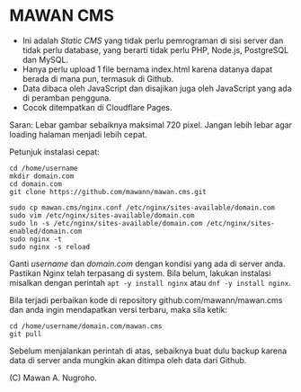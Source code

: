 # MAWAN CMS

* Ini adalah *Static CMS* yang tidak perlu pemrograman di sisi server dan tidak perlu database, yang berarti tidak perlu PHP, Node.js, PostgreSQL dan MySQL.
* Hanya perlu upload 1 file bernama index.html karena datanya dapat berada di mana pun, termasuk di Github.
* Data dibaca oleh JavaScript dan disajikan juga oleh JavaScript yang ada di peramban pengguna.
* Cocok ditempatkan di Cloudflare Pages.

Saran: Lebar gambar sebaiknya maksimal 720 pixel. Jangan lebih lebar agar loading halaman menjadi lebih cepat.

Petunjuk instalasi cepat:
```
cd /home/username
mkdir domain.com
cd domain.com
git clone https://github.com/mawann/mawan.cms.git

sudo cp mawan.cms/nginx.conf /etc/nginx/sites-available/domain.com
sudo vim /etc/nginx/sites-available/domain.com
sudo ln -s /etc/nginx/sites-available/domain.com /etc/nginx/sites-enabled/domain.com
sudo nginx -t
sudo nginx -s reload
```
Ganti *username* dan *domain.com* dengan kondisi yang ada di server anda.  
Pastikan Nginx telah terpasang di system. Bila belum, lakukan instalasi misalkan dengan perintah ```apt -y install nginx``` atau ```dnf -y install nginx```.

Bila terjadi perbaikan kode di repository github.com/mawann/mawan.cms dan anda ingin mendapatkan versi terbaru, maka sila ketik:
```
cd /home/username/domain.com/mawan.cms
git pull
```
Sebelum menjalankan perintah di atas, sebaiknya buat dulu backup karena data di server anda mungkin akan ditimpa oleh data dari Github.

(C) Mawan A. Nugroho. 
